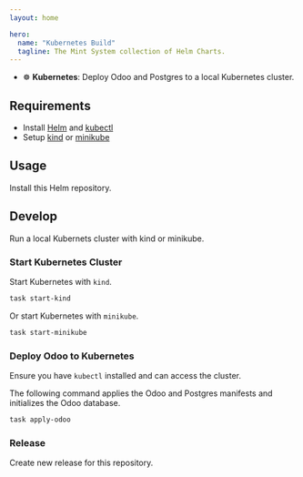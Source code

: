 ```yaml
---
layout: home

hero:
  name: "Kubernetes Build"
  tagline: The Mint System collection of Helm Charts.
---
```


* ☸️ **Kubernetes**: Deploy Odoo and Postgres to a local Kubernetes cluster.  

## Requirements

* Install [Helm](https://helm.sh/docs/intro/install/) and [kubectl](https://kubernetes.io/docs/tasks/tools/#kubectl) 
* Setup [kind](https://kind.sigs.k8s.io/) or [minikube](https://minikube.sigs.k8s.io/docs/)

## Usage

Install this Helm repository.

## Develop

Run a local Kubernets cluster with kind or minikube.

### Start Kubernetes Cluster

Start Kubernetes with `kind`.

```bash
task start-kind
```

Or start Kubernetes with `minikube`.

```bash
task start-minikube
```

### Deploy Odoo to Kubernetes

Ensure you have `kubectl` installed and can access the cluster.

The following command applies the Odoo and Postgres manifests and initializes the Odoo database.

```bash
task apply-odoo
```

### Release

Create new release for this repository.
